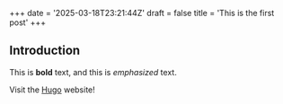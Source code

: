 +++
date = '2025-03-18T23:21:44Z'
draft = false
title = 'This is the first post'
+++

## Introduction

This is **bold** text, and this is *emphasized* text.

Visit the [Hugo](https://gohugo.io) website!
